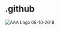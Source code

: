 # .github
![AAA Logo 08-10-2018](https://user-images.githubusercontent.com/44618325/174671352-d4152ca4-1705-46b1-b67e-2e72d338c360.png)
